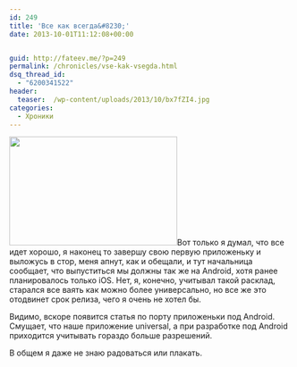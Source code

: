 ```yaml
---
id: 249
title: 'Все как всегда&#8230;'
date: 2013-10-01T11:12:08+00:00


guid: http://fateev.me/?p=249
permalink: /chronicles/vse-kak-vsegda.html
dsq_thread_id:
  - "6200341522"
header:
  teaser:  /wp-content/uploads/2013/10/bx7fZI4.jpg
categories:
  - Хроники
---
```

<img class="alignleft" title="bx7fZI4" src="http://fateev.me/wp-content/uploads/2013/10/bx7fZI4-300x195.jpg" alt="" width="300" height="195" />Вот только я думал, что все идет хорошо, я наконец то завершу свою первую приложеньку и выложусь в стор, меня апнут, как и обещали, и тут начальница сообщает, что выпуститься мы должны так же на Android, хотя ранее планировалось только iOS. Нет, я, конечно, учитывал такой расклад, старался все ваять как можно более универсально, но все же это отодвинет срок релиза, чего я очень не хотел бы.

Видимо, вскоре появится статья по порту приложеньки под Android. Смущает, что наше приложение universal, а при разработке под Android приходится учитывать гораздо больше разрешений.

В общем я даже не знаю радоваться или плакать.